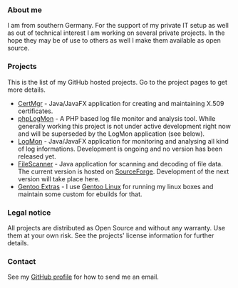 ### About me
I am from southern Germany. For the support of my private IT setup as well as out of technical interest I am working on several private projects. In the hope they may be of use to others as well I make them available as open source.

### Projects
This is the list of my GitHub hosted projects. Go to the project pages to get more details.

 * [CertMgr](http://certmgr.carne.de) - Java/JavaFX application for creating and maintaining X.509 certificates.
 * [phpLogMon](https://github.com/hdecarne/phplogmon) - A PHP based log file monitor and analysis tool. While generally working this project is not under active development right now and will be superseded by the LogMon application (see below).
 * [LogMon](https://github.com/hdecarne/logmon) - Java/JavaFX application for monitoring and analysing all kind of log informations. Development is ongoing and no version has been released yet.
 * [FileScanner](http://filescanner.org) - Java application for scanning and decoding of file data. The current version is hosted on [SourceForge](https://sourceforge.net/projects/filescanner/). Development of the next version will take place here.
 * [Gentoo Extras](https://github.com/hdecarne/gentoo-extras-overlay) - I use [Gentoo Linux](https://gentoo.org/) for running my linux boxes and maintain some custom for ebuilds for that.

### Legal notice
All projects are distributed as Open Source and without any warranty. Use them at your own risk. See the projects' license information for further details.

### Contact
See my [GitHub profile](https://github.com/hdecarne) for how to send me an email.
